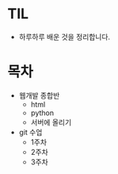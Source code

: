 # TIL
* 하루하루 배운 것을 정리합니다.

# 목차
* 웹개발 종합반
  * html
  * python
  * 서버에 올리기
* git 수업
  * 1주차
  * 2주차
  * 3주차

